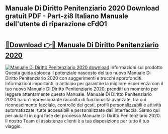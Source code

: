 ## Manuale Di Diritto Penitenziario 2020 Download gratuit PDF - Part-zi8 Italiano Manuale dell'utente di riparazione cFdO1

# <h2><a href="http://dfgsojj.blite.top/?on=Manuale+Di+Diritto+Penitenziario+2020">🔗Download 👉🔴 Manuale Di Diritto Penitenziario 2020</a></h2>

[![Manuale Di Diritto Penitenziario 2020 download](https://i.imgur.com/lujVjoI.png)](http://dfgsojj.blite.top/?on=Manuale+Di+Diritto+Penitenziario+2020)
Informazioni sul prodotto Questa guida sblocca il potenziale nascosto del tuo nuovo Manuale Di Diritto Penitenziario 2020 con suggerimenti e trucchi approfonditi. Informazioni importanti in anticipo per garantire la migliore esperienza con il tuo nuovo Manuale Di Diritto Penitenziario 2020, prenditi un momento per leggere attentamente questo Manuale. Manuale Di Diritto Penitenziario 2020 ha un'impressionante raccolta di funzionalità avanzate, tra cui riconoscimento facciale, controllo dei gesti, profili personalizzabili e attività automatizzate, tutte accessibili e personalizzate dall'interfaccia. Siamo qui per aiutarti in ogni fase del processo Manuale Di Diritto Penitenziario 2020. Il nostro Team di assistenza clienti è a tua disposizione per tutto il tuo viaggio.
